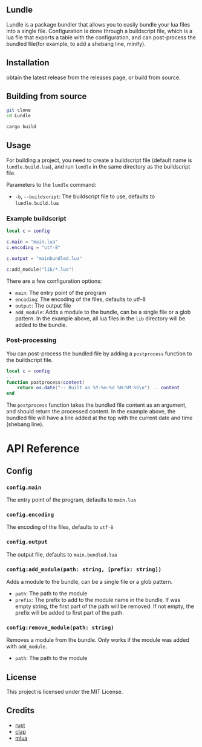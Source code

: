 ## Lundle
Lundle is a package bundler that allows you to easily bundle your lua files into a single file.
Configuration is done through a buildscript file, which is a lua file that exports a table with the configuration, and can post-process the bundled file(for example, to add a shebang line, minify).

## Installation
obtain the latest release from the releases page, or build from source.

## Building from source
```bash
git clone
cd Lundle

cargo build
```

## Usage
For building a project, you need to create a buildscript file (default name is `lundle.build.lua`), and run `lundle` in the same directory as the buildscript file.

Parameters to the `lundle` command:
- `-b`, `--buildscript`: The buildscript file to use, defaults to `lundle.build.lua`

### Example buildscript
```lua
local c = config

c.main = "main.lua"
c.encoding = "utf-8"

c.output = "mainbundled.lua"

c:add_module("lib/*.lua")
```
There are a few configuration options:
- `main`: The entry point of the program
- `encoding`: The encoding of the files, defaults to utf-8
- `output`: The output file
- `add_module`: Adds a module to the bundle, can be a single file or a glob pattern. In the example above, all lua files in the `lib` directory will be added to the bundle.

### Post-processing
You can post-process the bundled file by adding a `postprocess` function to the buildscript file.
```lua
local c = config
...
function postprocess(content)
    return os.date("-- Built on %Y-%m-%d %H:%M:%S\n") .. content
end
```
The `postprocess` function takes the bundled file content as an argument, and should return the processed content.
In the example above, the bundled file will have a line added at the top with the current date and time (shebang line).

# API Reference
## Config
### `config.main`
The entry point of the program, defaults to `main.lua`
### `config.encoding`
The encoding of the files, defaults to `utf-8`
### `config.output`
The output file, defaults to `main.bundled.lua`
### `config:add_module(path: string, [prefix: string])`
Adds a module to the bundle, can be a single file or a glob pattern.
- `path`: The path to the module
- `prefix`: The prefix to add to the module name in the bundle. If was empty string, the first part of the path will be removed. If not empty, the prefix will be added to first part of the path.
### `config:remove_module(path: string)`
Removes a module from the bundle. Only works if the module was added with `add_module`.
- `path`: The path to the module

## License
This project is licensed under the MIT License.

## Credits
- [rust](https://www.rust-lang.org/)
- [clap](https://github.com/clap-rs/clap)
- [mlua](https://github.com/mlua-rs/mlua)
